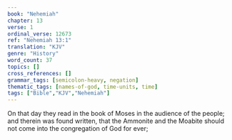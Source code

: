 ```yaml
---
book: "Nehemiah"
chapter: 13
verse: 1
ordinal_verse: 12673
ref: "Nehemiah 13:1"
translation: "KJV"
genre: "History"
word_count: 37
topics: []
cross_references: []
grammar_tags: [semicolon-heavy, negation]
thematic_tags: [names-of-god, time-units, time]
tags: ["Bible","KJV","Nehemiah"]
---
```

On that day they read in the book of Moses in the audience of the people; and therein was found written, that the Ammonite and the Moabite should not come into the congregation of God for ever;
